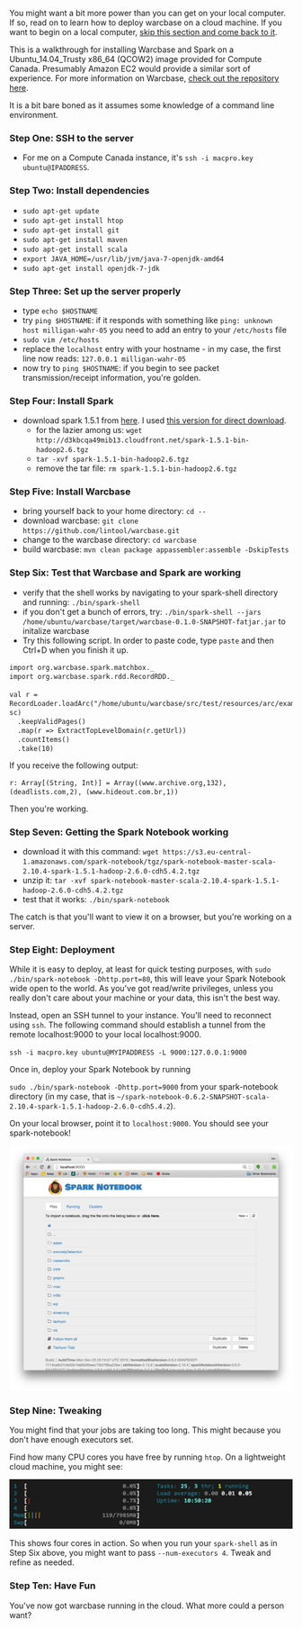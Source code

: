 You might want a bit more power than you can get on your local computer. If so, read on to learn how to deploy warcbase on a cloud machine. If you want to begin on a local computer, [skip this section and come back to it](http://lintool.github.io/warcbase-docs/Analyzing-Web-Archives-with-Spark/).

This is a walkthrough for installing Warcbase and Spark on a Ubuntu_14.04_Trusty x86_64 (QCOW2) image provided for Compute Canada. Presumably Amazon EC2 would provide a similar sort of experience. For more information on Warcbase, [check out the repository here](https://github.com/lintool/warcbase).

It is a bit bare boned as it assumes some knowledge of a command line environment.

### Step One: SSH to the server 
- For me on a Compute Canada instance, it's `ssh -i macpro.key ubuntu@IPADDRESS`.

### Step Two: Install dependencies
- `sudo apt-get update`
- `sudo apt-get install htop`
- `sudo apt-get install git`
- `sudo apt-get install maven`
- `sudo apt-get install scala`
- `export JAVA_HOME=/usr/lib/jvm/java-7-openjdk-amd64`
- `sudo apt-get install openjdk-7-jdk`

### Step Three: Set up the server properly
- type `echo $HOSTNAME`
- try `ping $HOSTNAME`: if it responds with something like `ping: unknown host milligan-wahr-05` you need to add an entry to your `/etc/hosts` file
- `sudo vim /etc/hosts`
- replace the `localhost` entry with your hostname - in my case, the first line now reads: `127.0.0.1 milligan-wahr-05`
- now try to `ping $HOSTNAME`: if you begin to see packet transmission/receipt information, you're golden.

### Step Four: Install Spark
- download spark 1.5.1 from [here](http://spark.apache.org/downloads.html). I used [this version for direct download](http://d3kbcqa49mib13.cloudfront.net/spark-1.5.1-bin-hadoop2.6.tgz).
	- for the lazier among us: `wget http://d3kbcqa49mib13.cloudfront.net/spark-1.5.1-bin-hadoop2.6.tgz`
	- `tar -xvf spark-1.5.1-bin-hadoop2.6.tgz`
	- remove the tar file: `rm spark-1.5.1-bin-hadoop2.6.tgz`

### Step Five: Install Warcbase
- bring yourself back to your home directory: `cd --`
- download warcbase: `git clone https://github.com/lintool/warcbase.git`
- change to the warcbase directory: `cd warcbase`
- build warcbase: `mvn clean package appassembler:assemble -DskipTests`

### Step Six: Test that Warcbase and Spark are working
- verify that the shell works by navigating to your spark-shell directory and running: `./bin/spark-shell`
- if you don't get a bunch of errors, try: `./bin/spark-shell --jars /home/ubuntu/warcbase/target/warcbase-0.1.0-SNAPSHOT-fatjar.jar` to initalize warcbase
- Try this following script. In order to paste code, type `paste` and then Ctrl+D when you finish it up.

```
import org.warcbase.spark.matchbox._ 
import org.warcbase.spark.rdd.RecordRDD._ 

val r = RecordLoader.loadArc("/home/ubuntu/warcbase/src/test/resources/arc/example.arc.gz", sc)
  .keepValidPages()
  .map(r => ExtractTopLevelDomain(r.getUrl))
  .countItems()
  .take(10)
```
 
If you receive the following output:

```
r: Array[(String, Int)] = Array((www.archive.org,132), (deadlists.com,2), (www.hideout.com.br,1))
```

Then you're working.

### Step Seven: Getting the Spark Notebook working
- download it with this command: `wget https://s3.eu-central-1.amazonaws.com/spark-notebook/tgz/spark-notebook-master-scala-2.10.4-spark-1.5.1-hadoop-2.6.0-cdh5.4.2.tgz`
- unzip it: `tar -xvf spark-notebook-master-scala-2.10.4-spark-1.5.1-hadoop-2.6.0-cdh5.4.2.tgz`
- test that it works: `./bin/spark-notebook`

The catch is that you'll want to view it on a browser, but you're working on a server. 

### Step Eight: Deployment
While it is easy to deploy, at least for quick testing purposes, with `sudo ./bin/spark-notebook -Dhttp.port=80`, this will leave your Spark Notebook wide open to the world. As you've got read/write privileges, unless you really don't care about your machine or your data, this isn't the best way.

Instead, open an SSH tunnel to your instance. You'll need to reconnect using `ssh`. The following command should establish a tunnel from the remote localhost:9000 to your local localhost:9000.

`ssh -i macpro.key ubuntu@MYIPADDRESS -L 9000:127.0.0.1:9000`

Once in, deploy your Spark Notebook by running

`sudo ./bin/spark-notebook -Dhttp.port=9000` from your spark-notebook directory (in my case, that is `~/spark-notebook-0.6.2-SNAPSHOT-scala-2.10.4-spark-1.5.1-hadoop-2.6.0-cdh5.4.2`).

On your local browser, point it to `localhost:9000`. You should see your spark-notebook!

![the spark notebook in action](https://raw.githubusercontent.com/ianmilligan1/WAHR/master/images/Spark-Notebook-Cluster.png)

### Step Nine: Tweaking
You might find that your jobs are taking too long. This might because you don't have enough executors set. 

Find how many CPU cores you have free by running `htop`. On a lightweight cloud machine, you might see:

![four cores in action](https://raw.githubusercontent.com/ianmilligan1/WAHR/master/images/four-cores.png)

This shows four cores in action. So when you run your `spark-shell` as in Step Six above, you might want to pass `--num-executors 4`. Tweak and refine as needed.

### Step Ten: Have Fun
You've now got warcbase running in the cloud. What more could a person want?